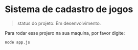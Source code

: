 # Sistema de cadastro de jogos

> status do projeto: Em desenvolvimento.

Para rodar esse projero na sua maquina, por favor digite:

```
node app.js
```
